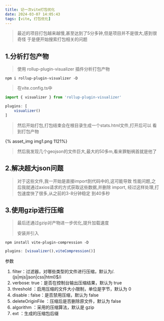 ```yaml
---
title: 记一次vite打包优化
date: 2024-03-07 14:05:43
tags: [vite, 打包优化]
---
```


> 最近的项目打包越来越慢,甚至达到了5分多钟,但是项目并不是很大,感到很奇怪
> 于是便开始搜索打包相关的问题

## 1.分析打包产物
> 使用 rollup-plugin-visualizer 插件分析打包产物

```shell
npm i rollup-plugin-visualizer -D
```
> 在vite.config.ts中
```ts
import { visualizer } from 'rollup-plugin-visualizer'

plugins: [
    visualizer()
]
```
> 然后开始打包,打包结束会在根目录生成一个stats.html文件,打开后可以
> 看到打包产物

{% asset_img img1.png 1121%}

> 然后我发现几个geojson的文件巨大,最大的50多m,看来罪魁祸首就是他了
## 2.解决超大json问题
> 对于这些文件,我一开始是直接import到代码中的,这可能导致
> 性能问题,之后我就通过axios请求的方式获取这些数据,并删除
> import, 经过这样处理,打包速度快了很多,从之前的3-8分钟稳定
> 到40多秒
## 3.使用gzip进行压缩

> 最后还通过gzip对产物进一步优化,提升加载速度
> 
> 安装并引入

```shell
npm install vite-plugin-compression -D
```

```ts
plugins: [visualizer(),viteCompression()]
```

参数
1. filter：过滤器，对哪些类型的文件进行压缩，默认为/.(js|mjs|json|css|html)$/i
2. verbose: true：是否在控制台输出压缩结果，默认为 true
3. threshold ：启用压缩的文件大小限制，单位是字节，默认为 0
4. disable : false：是否禁用压缩，默认为 false
5. deleteOriginFile ：压缩后是否删除原文件，默认为 false
6. algorithm ：采用的压缩算法，默认是 gzip
7. ext ：生成的压缩包后缀